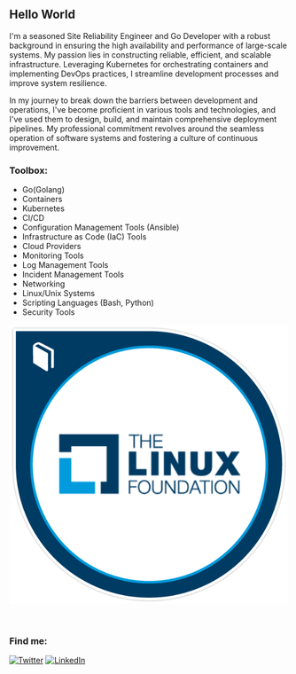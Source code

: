 <h2>Hello World</h2>

I'm a seasoned Site Reliability Engineer and Go Developer with a robust background in ensuring the high availability and performance of large-scale systems. My passion lies in constructing reliable, efficient, and scalable infrastructure. Leveraging Kubernetes for orchestrating containers and implementing DevOps practices, I streamline development processes and improve system resilience.

In my journey to break down the barriers between development and operations, I've become proficient in various tools and technologies, and I've used them to design, build, and maintain comprehensive deployment pipelines. My professional commitment revolves around the seamless operation of software systems and fostering a culture of continuous improvement.

<h3>Toolbox:</h3>

- Go(Golang)
- Containers
- Kubernetes
- CI/CD
- Configuration Management Tools (Ansible)
- Infrastructure as Code (IaC) Tools
- Cloud Providers
- Monitoring Tools
- Log Management Tools
- Incident Management Tools
- Networking
- Linux/Unix Systems
- Scripting Languages (Bash, Python)
- Security Tools

![LFS258: Kubernetes Fundamentals](https://github.com/dpuig/dpuig/blob/main/lfs258-kubernetes-fundamentals.png)

<br>
</div>

<h3>Find me:</h3>

[![Twitter](https://img.shields.io/badge/Twitter-1D9BF0?logo=twitter&logoColor=fff&style=for-the-badge)](https://twitter.com/dpuiger)
[![LinkedIn](https://img.shields.io/badge/LinkedIn-0077b5?logo=linkedin&style=for-the-badge)](https://www.linkedin.com/in/dpuigerarde/) 
